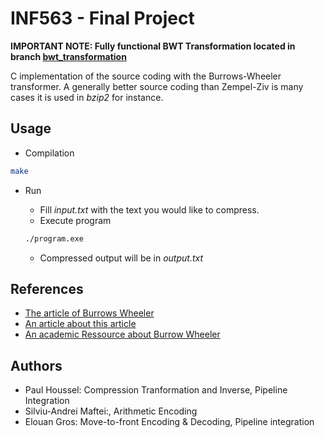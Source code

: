 # INF563 - Final Project
**IMPORTANT NOTE: Fully functional BWT Transformation located in branch [bwt_transformation](https://github.com/jetlime/X-INF563/tree/btw_transformation)**

C implementation of the source coding with the Burrows-Wheeler transformer. A generally better source coding than Zempel-Ziv is many cases
it is used in *bzip2* for instance.

## Usage

- Compilation

```bash
make
```

- Run

    - Fill *input.txt* with the text you would like to compress.
    - Execute program
    ```bash
    ./program.exe
    ```
    - Compressed output will be in *output.txt*

## References
- [The article of Burrows Wheeler](https://www.hpl.hp.com/techreports/Compaq-DEC/SRC-RR-124.pdf)
- [An article about this article](https://marknelson.us/posts/1996/09/01/bwt.html)
- [An academic Ressource about Burrow Wheeler](http://pages.di.unipi.it/ferragina/dott2014/bwt.pdf)

## Authors

- Paul Houssel: Compression Tranformation and Inverse, Pipeline Integration
- Silviu-Andrei Maftei:, Arithmetic Encoding
- Elouan Gros: Move-to-front Encoding & Decoding, Pipeline integration
